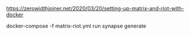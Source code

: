 https://zerowidthjoiner.net/2020/03/20/setting-up-matrix-and-riot-with-docker

docker-compose -f matrix-riot.yml run synapse generate
